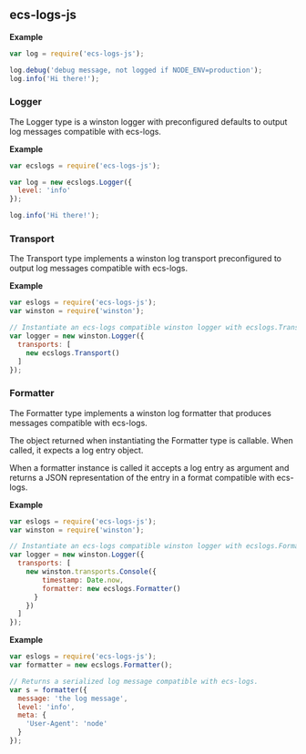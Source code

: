 ## ecs-logs-js
**Example**  
```js
var log = require('ecs-logs-js');

log.debug('debug message, not logged if NODE_ENV=production');
log.info('Hi there!');
```

### Logger
The Logger type is a winston logger with preconfigured defaults to output
log messages compatible with ecs-logs.

**Example**  
```js
var ecslogs = require('ecs-logs-js');

var log = new ecslogs.Logger({
  level: 'info'
});

log.info('Hi there!');
```

### Transport
The Transport type implements a winston log transport preconfigured to
output log messages compatible with ecs-logs.

**Example**  
```js
var eslogs = require('ecs-logs-js');
var winston = require('winston');

// Instantiate an ecs-logs compatible winston logger with ecslogs.Transport
var logger = new winston.Logger({
  transports: [
    new ecslogs.Transport()
  ]
});
```

### Formatter
The Formatter type implements a winston log formatter that produces messages
compatible with ecs-logs.

The object returned when instantiating the Formatter type is callable. When
called, it expects a log entry object.

When a formatter instance is called it accepts a log entry as argument and
returns a JSON representation of the entry in a format compatible with
ecs-logs.

**Example**  
```js
var eslogs = require('ecs-logs-js');
var winston = require('winston');

// Instantiate an ecs-logs compatible winston logger with ecslogs.Formatter
var logger = new winston.Logger({
  transports: [
    new winston.transports.Console({
        timestamp: Date.now,
        formatter: new ecslogs.Formatter()
      }
    })
  ]
});
```
**Example**  
```js
var eslogs = require('ecs-logs-js');
var formatter = new ecslogs.Formatter();

// Returns a serialized log message compatible with ecs-logs.
var s = formatter({
  message: 'the log message',
  level: 'info',
  meta: {
    'User-Agent': 'node'
  }
});
```
